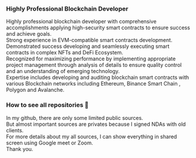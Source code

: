 ### Highly Professional Blockchain Developer
Highly professional blockchain developer with comprehensive accomplishments applying high-security smart contracts to ensure success and achieve goals. <br/>
Strong experience in EVM-compatible smart contracts development. <br/>
Demonstrated success developing and seamlessly executing smart contracts in complex NFTs and DeFi Ecosystem. <br/>
Recognized for maximizing performance by implementing appropriate project management through analysis of details to ensure quality control and an understanding of emerging technology. <br/>
Expertise includes developing and auditing blockchain smart contracts with various Blockchain networks including Ethereum, Binance Smart Chain , Polygon and Avalanche.<br/>

### How to see all repositories 👋
In my github, there are only some limited public sources.<br/>
But almost important sources are privates because I signed NDAs with old clients.<br/>
For more details about my all sources, I can show everything in shared screen using Google meet or Zoom.<br/>
Thank you.<br/>

<!--
**BestItPartner/BestItPartner** is a ✨ _special_ ✨ repository because its `README.md` (this file) appears on your GitHub profile.
Here are some ideas to get you started:

- 🔭 I’m currently working on ...
- 🌱 I’m currently learning ...
- 👯 I’m looking to collaborate on ...
- 🤔 I’m looking for help with ...
- 💬 Ask me about ...
- 📫 How to reach me: ...
- 😄 Pronouns: ...
- ⚡ Fun fact: ...
-->
